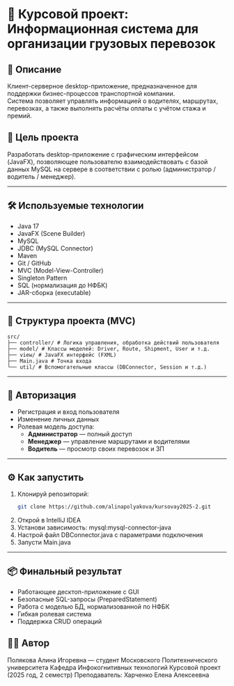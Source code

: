 # 🚚 Курсовой проект: Информационная система для организации грузовых перевозок

## 📌 Описание

Клиент-серверное desktop-приложение, предназначенное для поддержки бизнес-процессов транспортной компании.  
Система позволяет управлять информацией о водителях, маршрутах, перевозках, а также выполнять расчёты оплаты с учётом стажа и премий.

## 🎯 Цель проекта

Разработать desktop-приложение с графическим интерфейсом (JavaFX), позволяющее пользователю взаимодействовать с базой данных MySQL на сервере в соответствии с ролью (администратор / водитель / менеджер).

---

## 🛠️ Используемые технологии

- Java 17
- JavaFX (Scene Builder)
- MySQL
- JDBC (MySQL Connector)
- Maven
- Git / GitHub
- MVC (Model-View-Controller)
- Singleton Pattern
- SQL (нормализация до НФБК)
- JAR-сборка (executable)

---

## 🧱 Структура проекта (MVC)

```
src/
├── controller/ # Логика управления, обработка действий пользователя
├── model/ # Классы моделей: Driver, Route, Shipment, User и т.д.
├── view/ # JavaFX интерфейс (FXML)
├── Main.java # Точка входа
└── util/ # Вспомогательные классы (DBConnector, Session и т.д.)
```


---

## 🔐 Авторизация

- Регистрация и вход пользователя
- Изменение личных данных
- Ролевая модель доступа:
  - **Администратор** — полный доступ
  - **Менеджер** — управление маршрутами и водителями
  - **Водитель** — просмотр своих перевозок и ЗП

---

## ⚙️ Как запустить

1. Клонируй репозиторий:
   ```bash
   git clone https://github.com/alinapolyakova/kursovay2025-2.git
2. Открой в IntelliJ IDEA
3. Установи зависимость: mysql:mysql-connector-java
4. Настрой файл DBConnector.java с параметрами подключения
5. Запусти Main.java

---

## 📦 Финальный результат

- Работающее десктоп-приложение с GUI
- Безопасные SQL-запросы (PreparedStatement)
- Работа с моделью БД, нормализованной по НФБК
- Гибкая ролевая система
- Поддержка CRUD операций

## 👨‍💻 Автор
Полякова Алина Игоревна — студент Московского Политехнического университета
Кафедра Инфокогнитивных технологий
Курсовой проект (2025 год, 2 семестр)
Преподаватель: Харченко Елена Алексеевна


